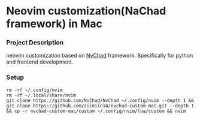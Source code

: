 # Neovim customization(NaChad framework) in Mac

### Project Description

neovim customization based on [NvChad](https://github.com/NvChad/NvChad)
framework. Specifically for python and frontend development.

### Setup

```
rm -rf ~/.config/nvim
rm -rf ~/.local/share/nvim
git clone https://github.com/NvChad/NvChad ~/.config/nvim --depth 1 && git clone https://github.com/ziimiin14/nvchad-custom-mac.git --depth 1 && cp -r nvchad-custom-mac/custom ~/.config/nvim/lua/custom && nvim
```

